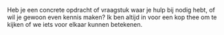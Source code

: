 <p class="page-intro">
Heb je een concrete opdracht of vraagstuk waar je hulp bij nodig hebt, of wil je gewoon even kennis maken? Ik ben altijd in voor een kop thee om te kijken of we iets voor elkaar kunnen betekenen.</p>